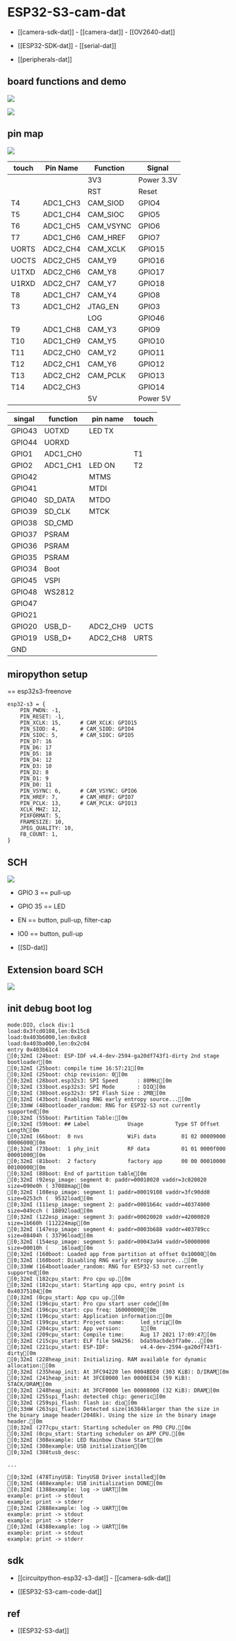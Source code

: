 
# ESP32-S3-cam-dat

- [[camera-sdk-dat]] - [[camera-dat]] - [[OV2640-dat]]

- [[ESP32-SDK-dat]] - [[serial-dat]]

- [[peripherals-dat]]

## board functions and demo 

![](2025-10-08-13-41-14.png)

![](2025-07-31-15-24-30.png)




## pin map 

![](2025-07-30-16-50-00.png)


| touch | Pin Name | Function  | Signal     |
| ----- | -------- | --------- | ---------- |
|       |          | 3V3       | Power 3.3V |
|       |          | RST       | Reset      |
| T4    | ADC1_CH3 | CAM_SIOD  | GPIO4      |
| T5    | ADC1_CH4 | CAM_SIOC  | GPIO5      |
| T6    | ADC1_CH5 | CAM_VSYNC | GPIO6      |
| T7    | ADC1_CH6 | CAM_HREF  | GPIO7      |
| UORTS | ADC2_CH4 | CAM_XCLK  | GPIO15     |
| UOCTS | ADC2_CH5 | CAM_Y9    | GPIO16     |
| U1TXD | ADC2_CH6 | CAM_Y8    | GPIO17     |
| U1RXD | ADC2_CH7 | CAM_Y7    | GPIO18     |
| T8    | ADC1_CH7 | CAM_Y4    | GPIO8      |
| T3    | ADC1_CH2 | JTAG_EN   | GPIO3      |
|       |          | LOG       | GPIO46     |
| T9    | ADC1_CH8 | CAM_Y3    | GPIO9      |
| T10   | ADC1_CH9 | CAM_Y5    | GPIO10     |
| T11   | ADC2_CH0 | CAM_Y2    | GPIO11     |
| T12   | ADC2_CH1 | CAM_Y6    | GPIO12     |
| T13   | ADC2_CH2 | CAM_PCLK  | GPIO13     |
| T14   | ADC2_CH3 |           | GPIO14     |
|       |          | 5V        | Power 5V   |

| singal | function | pin name | touch |
| ------ | -------- | -------- | ----- |
| GPIO43 | UOTXD    | LED TX   |       |
| GPIO44 | UORXD    |          |       |
| GPIO1  | ADC1_CH0 |          | T1    |
| GPIO2  | ADC1_CH1 | LED ON   | T2    |
| GPIO42 |          | MTMS     |       |
| GPIO41 |          | MTDI     |       |
| GPIO40 | SD_DATA  | MTDO     |       |
| GPIO39 | SD_CLK   | MTCK     |       |
| GPIO38 | SD_CMD   |          |       |
| GPIO37 | PSRAM    |          |       |
| GPIO36 | PSRAM    |          |       |
| GPIO35 | PSRAM    |          |       |
| GPIO34 | Boot     |          |       |
| GPIO45 | VSPI     |          |       |
| GPIO48 | WS2812   |          |       |
| GPIO47 |          |          |       |
| GPIO21 |          |          |       |
| GPIO20 | USB_D-   | ADC2_CH9 | UCTS  |
| GPIO19 | USB_D+   | ADC2_CH8 | URTS  |
| GND    |          |          |       |


## miropython setup 

== esp32s3-freenove

```
esp32-s3 = {
    PIN_PWDN: -1,
    PIN_RESET: -1,
    PIN_XCLK: 15,      # CAM_XCLK: GPIO15
    PIN_SIOD: 4,       # CAM_SIOD: GPIO4
    PIN_SIOC: 5,       # CAM_SIOC: GPIO5
    PIN_D7: 16
    PIN_D6: 17
    PIN_D5: 18
    PIN_D4: 12
    PIN_D3: 10
    PIN_D2: 8
    PIN_D1: 9
    PIN_D0: 11
    PIN_VSYNC: 6,      # CAM_VSYNC: GPIO6
    PIN_HREF: 7,       # CAM_HREF: GPIO7
    PIN_PCLK: 13,      # CAM_PCLK: GPIO13
    XCLK_MHZ: 12,
    PIXFORMAT: 5,
    FRAMESIZE: 10,
    JPEG_QUALITY: 10,
    FB_COUNT: 1,
}
```



## SCH 

![](2025-07-30-16-50-54.png)

- GPIO 3 == pull-up 
- GPIO 35 == LED 
- EN == button, pull-up, filter-cap 
- IO0 == button, pull-up

- [[SD-dat]]

## Extension board SCH 

![](2025-07-30-16-52-51.png)

## init debug boot log 

    mode:DIO, clock div:1
    load:0x3fcd0108,len:0x15c8
    load:0x403b6000,len:0x8c8
    load:0x403ba000,len:0x2c04
    entry 0x403b61c4
    [0;32mI (24boot: ESP-IDF v4.4-dev-2594-ga20df743f1-dirty 2nd stage bootloader[0m
    [0;32mI (25boot: compile time 16:57:21[0m
    [0;32mI (25boot: chip revision: 0[0m
    [0;32mI (28boot.esp32s3: SPI Speed      : 80MHz[0m
    [0;32mI (33boot.esp32s3: SPI Mode       : DIO[0m
    [0;32mI (38boot.esp32s3: SPI Flash Size : 2MB[0m
    [0;32mI (43boot: Enabling RNG early entropy source...[0m
    [0;33mW (48bootloader_random: RNG for ESP32-S3 not currently supported[0m
    [0;32mI (55boot: Partition Table:[0m
    [0;32mI (59boot: ## Label            Usage          Type ST Offset   Length[0m
    [0;32mI (66boot:  0 nvs              WiFi data        01 02 00009000 00006000[0m
    [0;32mI (73boot:  1 phy_init         RF data          01 01 0000f000 00001000[0m
    [0;32mI (81boot:  2 factory          factory app      00 00 00010000 00100000[0m
    [0;32mI (88boot: End of partition table[0m
    [0;32mI (92esp_image: segment 0: paddr=00010020 vaddr=3c020020 size=090e0h ( 37088map[0m
    [0;32mI (108esp_image: segment 1: paddr=00019108 vaddr=3fc90dd0 size=0253ch (  9532load[0m
    [0;32mI (111esp_image: segment 2: paddr=0001b64c vaddr=40374000 size=049cch ( 18892load[0m
    [0;32mI (122esp_image: segment 3: paddr=00020020 vaddr=42000020 size=1b660h (112224map[0m
    [0;32mI (147esp_image: segment 4: paddr=0003b688 vaddr=403789cc size=08404h ( 33796load[0m
    [0;32mI (154esp_image: segment 5: paddr=00043a94 vaddr=50000000 size=00010h (    16load[0m
    [0;32mI (160boot: Loaded app from partition at offset 0x10000[0m
    [0;32mI (160boot: Disabling RNG early entropy source...[0m
    [0;33mW (164bootloader_random: RNG for ESP32-S3 not currently supported[0m
    [0;32mI (182cpu_start: Pro cpu up.[0m
    [0;32mI (182cpu_start: Starting app cpu, entry point is 0x40375104[0m
    [0;32mI (0cpu_start: App cpu up.[0m
    [0;32mI (196cpu_start: Pro cpu start user code[0m
    [0;32mI (196cpu_start: cpu freq: 160000000[0m
    [0;32mI (196cpu_start: Application information:[0m
    [0;32mI (199cpu_start: Project name:     led_strip[0m
    [0;32mI (204cpu_start: App version:      1[0m
    [0;32mI (209cpu_start: Compile time:     Aug 17 2021 17:09:47[0m
    [0;32mI (215cpu_start: ELF file SHA256:  bda59acbde3f7a0e...[0m
    [0;32mI (221cpu_start: ESP-IDF:          v4.4-dev-2594-ga20df743f1-dirty[0m
    [0;32mI (228heap_init: Initializing. RAM available for dynamic allocation:[0m
    [0;32mI (235heap_init: At 3FC94220 len 0004BDE0 (303 KiB): D/IRAM[0m
    [0;32mI (241heap_init: At 3FCE0000 len 0000EE34 (59 KiB): STACK/DRAM[0m
    [0;32mI (248heap_init: At 3FCF0000 len 00008000 (32 KiB): DRAM[0m
    [0;32mI (255spi_flash: detected chip: generic[0m
    [0;32mI (259spi_flash: flash io: dio[0m
    [0;33mW (263spi_flash: Detected size(16384klarger than the size in the binary image header(2048k). Using the size in the binary image header.[0m
    [0;32mI (277cpu_start: Starting scheduler on PRO CPU.[0m
    [0;32mI (0cpu_start: Starting scheduler on APP CPU.[0m
    [0;32mI (308example: LED Rainbow Chase Start[0m
    [0;32mI (308example: USB initialization[0m
    [0;32mI (308tusb_desc: 

    ...

    [0;32mI (478TinyUSB: TinyUSB Driver installed[0m
    [0;32mI (488example: USB initialization DONE[0m
    [0;32mI (1388example: log -> UART[0m
    example: print -> stdout
    example: print -> stderr
    [0;32mI (2888example: log -> UART[0m
    example: print -> stdout
    example: print -> stderr
    [0;32mI (4388example: log -> UART[0m
    example: print -> stdout
    example: print -> stderr

## sdk 

- [[circuitpython-esp32-s3-dat]] - [[camera-sdk-dat]]


- [[ESP32-S3-cam-code-dat]]


## ref 


- [[ESP32-S3-dat]]